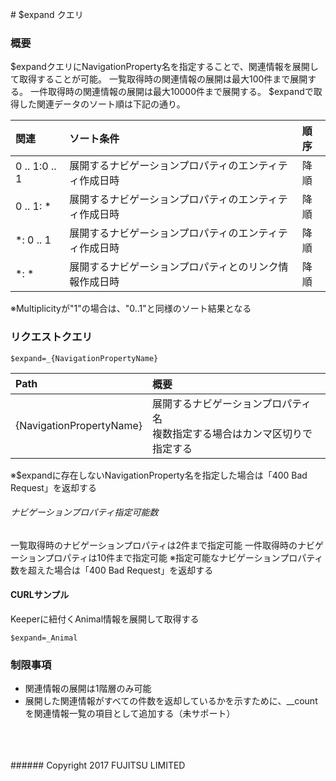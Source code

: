 ﻿﻿﻿# $expand クエリ
### 概要
$expandクエリにNavigationProperty名を指定することで、関連情報を展開して取得することが可能。
一覧取得時の関連情報の展開は最大100件まで展開する。
一件取得時の関連情報の展開は最大10000件まで展開する。
$expandで取得した関連データのソート順は下記の通り。

|関連<br>|ソート条件<br>|順序<br>|
|:--|:--|:--|
|0 .. 1:0 .. 1<br>|展開するナビゲーションプロパティのエンティティ作成日時<br>|降順<br>|
|0 .. 1: *<br>|展開するナビゲーションプロパティのエンティティ作成日時<br>|降順<br>|
|*: 0 .. 1<br>|展開するナビゲーションプロパティのエンティティ作成日時<br>|降順<br>|
|*: *<br>|展開するナビゲーションプロパティとのリンク情報作成日時<br>|降順<br>|
※Multiplicityが"1"の場合は、"0..1"と同様のソート結果となる
### リクエストクエリ
```
$expand=_{NavigationPropertyName}
```
|Path<br>|概要<br>|
|:--|:--|
|{NavigationPropertyName}<br>|展開するナビゲーションプロパティ名<br>複数指定する場合はカンマ区切りで指定する<br>|
※$expandに存在しないNavigationProperty名を指定した場合は「400 Bad Request」を返却する
###### ナビゲーションプロパティ指定可能数
一覧取得時のナビゲーションプロパティは2件まで指定可能
一件取得時のナビゲーションプロパティは10件まで指定可能
※指定可能なナビゲーションプロパティ数を超えた場合は「400 Bad Request」を返却する
#### CURLサンプル
Keeperに紐付くAnimal情報を展開して取得する
```
$expand=_Animal
```
### 制限事項
* 関連情報の展開は1階層のみ可能
* 展開した関連情報がすべての件数を返却しているかを示すために、\__countを関連情報一覧の項目として追加する（未サポート）
<br>
<br>
<br>
###### Copyright 2017    FUJITSU LIMITED
